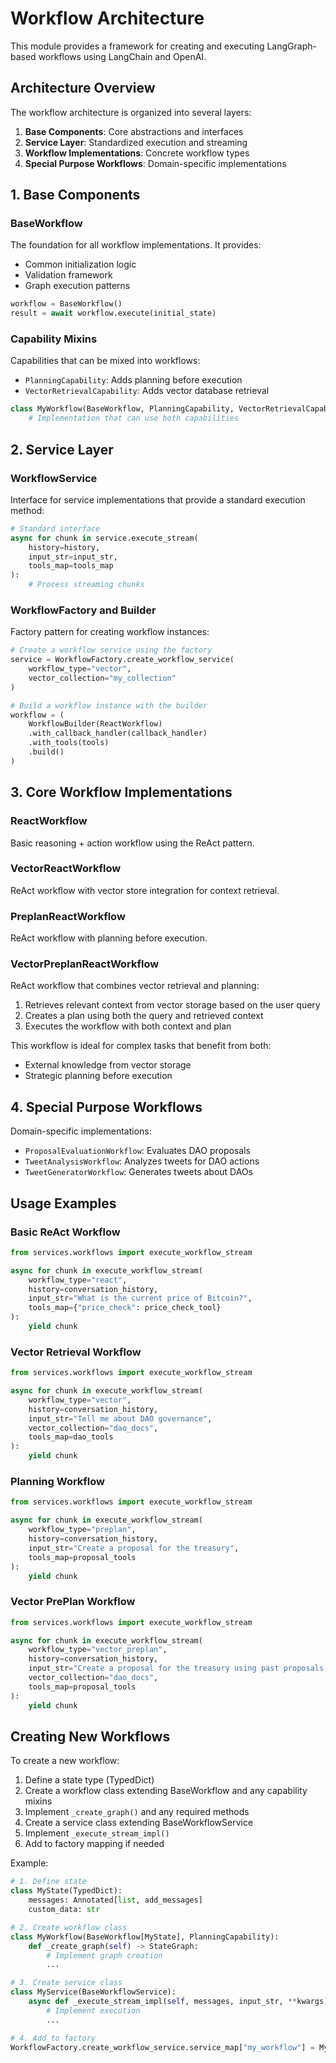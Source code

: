 # Workflow Architecture

This module provides a framework for creating and executing LangGraph-based workflows using LangChain and OpenAI.

## Architecture Overview

The workflow architecture is organized into several layers:

1. **Base Components**: Core abstractions and interfaces
2. **Service Layer**: Standardized execution and streaming
3. **Workflow Implementations**: Concrete workflow types
4. **Special Purpose Workflows**: Domain-specific implementations

## 1. Base Components

### BaseWorkflow

The foundation for all workflow implementations. It provides:
- Common initialization logic
- Validation framework
- Graph execution patterns

```python
workflow = BaseWorkflow()
result = await workflow.execute(initial_state)
```

### Capability Mixins

Capabilities that can be mixed into workflows:

- `PlanningCapability`: Adds planning before execution
- `VectorRetrievalCapability`: Adds vector database retrieval

```python
class MyWorkflow(BaseWorkflow, PlanningCapability, VectorRetrievalCapability):
    # Implementation that can use both capabilities
```

## 2. Service Layer

### WorkflowService

Interface for service implementations that provide a standard execution method:

```python
# Standard interface
async for chunk in service.execute_stream(
    history=history, 
    input_str=input_str, 
    tools_map=tools_map
):
    # Process streaming chunks
```

### WorkflowFactory and Builder

Factory pattern for creating workflow instances:

```python
# Create a workflow service using the factory
service = WorkflowFactory.create_workflow_service(
    workflow_type="vector",
    vector_collection="my_collection"
)

# Build a workflow instance with the builder
workflow = (
    WorkflowBuilder(ReactWorkflow)
    .with_callback_handler(callback_handler)
    .with_tools(tools)
    .build()
)
```

## 3. Core Workflow Implementations

### ReactWorkflow

Basic reasoning + action workflow using the ReAct pattern.

### VectorReactWorkflow

ReAct workflow with vector store integration for context retrieval.

### PreplanReactWorkflow

ReAct workflow with planning before execution.

### VectorPreplanReactWorkflow

ReAct workflow that combines vector retrieval and planning:
1. Retrieves relevant context from vector storage based on the user query
2. Creates a plan using both the query and retrieved context
3. Executes the workflow with both context and plan

This workflow is ideal for complex tasks that benefit from both:
- External knowledge from vector storage
- Strategic planning before execution

## 4. Special Purpose Workflows

Domain-specific implementations:

- `ProposalEvaluationWorkflow`: Evaluates DAO proposals
- `TweetAnalysisWorkflow`: Analyzes tweets for DAO actions
- `TweetGeneratorWorkflow`: Generates tweets about DAOs

## Usage Examples

### Basic ReAct Workflow

```python
from services.workflows import execute_workflow_stream

async for chunk in execute_workflow_stream(
    workflow_type="react",
    history=conversation_history,
    input_str="What is the current price of Bitcoin?",
    tools_map={"price_check": price_check_tool}
):
    yield chunk
```

### Vector Retrieval Workflow

```python
from services.workflows import execute_workflow_stream

async for chunk in execute_workflow_stream(
    workflow_type="vector",
    history=conversation_history,
    input_str="Tell me about DAO governance",
    vector_collection="dao_docs",
    tools_map=dao_tools
):
    yield chunk
```

### Planning Workflow

```python
from services.workflows import execute_workflow_stream

async for chunk in execute_workflow_stream(
    workflow_type="preplan",
    history=conversation_history,
    input_str="Create a proposal for the treasury",
    tools_map=proposal_tools
):
    yield chunk
```

### Vector PrePlan Workflow

```python
from services.workflows import execute_workflow_stream

async for chunk in execute_workflow_stream(
    workflow_type="vector_preplan",
    history=conversation_history,
    input_str="Create a proposal for the treasury using past proposals as references",
    vector_collection="dao_docs",
    tools_map=proposal_tools
):
    yield chunk
```

## Creating New Workflows

To create a new workflow:

1. Define a state type (TypedDict)
2. Create a workflow class extending BaseWorkflow and any capability mixins
3. Implement `_create_graph()` and any required methods
4. Create a service class extending BaseWorkflowService
5. Implement `_execute_stream_impl()`
6. Add to factory mapping if needed

Example:

```python
# 1. Define state
class MyState(TypedDict):
    messages: Annotated[list, add_messages]
    custom_data: str

# 2. Create workflow class
class MyWorkflow(BaseWorkflow[MyState], PlanningCapability):
    def _create_graph(self) -> StateGraph:
        # Implement graph creation
        ...

# 3. Create service class
class MyService(BaseWorkflowService):
    async def _execute_stream_impl(self, messages, input_str, **kwargs):
        # Implement execution
        ...

# 4. Add to factory
WorkflowFactory.create_workflow_service.service_map["my_workflow"] = MyService
``` 